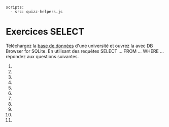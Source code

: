```{metadata}
scripts:
  - src: quizz-helpers.js
```

# Exercices SELECT

Téléchargez la [base de données](university.db) d'une université et ouvrez la avec DB Browser for SQLite. En utilisant des requêtes SELECT ... FROM ... WHERE ... répondez aux questions suivantes.


1.  <script>tdoc.question("Quel est le numéro d'étudiant de Dayanis Oldehaver ?", {'1504': true});</script>
2. <script>tdoc.question("En quelle salle est donné le cours 'Database systems", {'r102': true});</script>
3. <script>tdoc.question("Combien d'étudiants ont 23 ans ou plus ?", {'132': true});</script>
4. <script>tdoc.question("Quels sont les deux cours donnés en R201 ? Séparez simplement les deux noms par un espace en commençant par le celui qui commence par un m", {'materialsengineeringengineeringdrawing':true, 'engineeringdrawingmaterialsengineering':true});</script>
5. <script>tdoc.question("Quel cours commence à 14h en salle R403 ?", {'condensedmatterphysics': true});</script>
6. <script>tdoc.question("Combien il y a-t-il d'élèves inscrits dans les cours 'Database systems' et 'Linear Algebra' ?", {'40': true});</script>
7. <script>tdoc.question("Combien d’étudiants en année 'Freshman' (FR) étudient soit la physique, soit les maths ?", {'36': true});</script>
8. <script>tdoc.question("Quel est le nom complet de l'étudiant dont le nom commence par 'Bly' ?", {'blytheraskop': true});</script>
9. <script>tdoc.question("Combien d'élèves sont inscrits dans un cours ayant le mot 'engineering' dans leur nom ?", {"186": true});</script>
10. <script>tdoc.question("Combien de directeurs de faculté (FNAME) ont un « x » ou un « y » dans leur nom ?", {"9": true});</script>
11. <script>tdoc.question("Combien d’élèves ont entre 17 et 20 ans (y compris) et sont en années « FR » ou « SO » ? ", {"129": true});</script>
